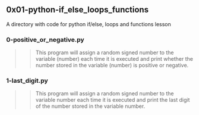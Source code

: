 ## 0x01-python-if_else_loops_functions
A directory with code for python if/else, loops and functions lesson
### 0-positive_or_negative.py
>> This program will assign a random signed number to the variable (number) each time it is executed and print whether the number stored in the variable (number) is positive or negative.
### 1-last_digit.py
>> This program will assign a random signed number to the variable number each time it is executed and print the last digit of the number stored in the variable number.